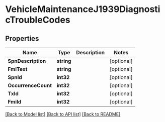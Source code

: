 # VehicleMaintenanceJ1939DiagnosticTroubleCodes

## Properties
Name | Type | Description | Notes
------------ | ------------- | ------------- | -------------
**SpnDescription** | **string** |  | [optional] 
**FmiText** | **string** |  | [optional] 
**SpnId** | **int32** |  | [optional] 
**OccurrenceCount** | **int32** |  | [optional] 
**TxId** | **int32** |  | [optional] 
**FmiId** | **int32** |  | [optional] 

[[Back to Model list]](../README.md#documentation-for-models) [[Back to API list]](../README.md#documentation-for-api-endpoints) [[Back to README]](../README.md)


